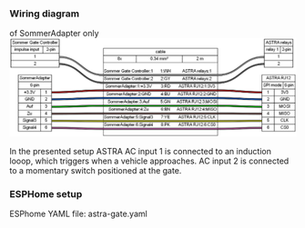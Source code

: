 ### Wiring diagram
of SommerAdapter only
![Wiring diagram](wiring.png)

In the presented setup ASTRA AC input 1 is connected to an induction looop, which triggers when a vehicle approaches. AC input 2 is connected to a momentary switch positioned at the gate. 

### ESPHome setup
ESPhome YAML file: astra-gate.yaml